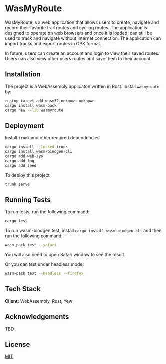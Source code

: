 # WasMyRoute

WasMyRoute is a web application that allows users to create, navigate and record their favorite trail routes and cycling routes. The application is designed to operate on web browsers and once it is loaded, can still be used to track and navigate without internet connection. The application can import tracks and export routes in GPX format.

In future, users can create an account and login to view their saved routes. Users can also view other users routes and save them to their account.

## Installation

The project is a WebAssembly applicaton written in Rust. Install `wasmyroute` by:

```bash
rustup target add wasm32-unknown-unknown
cargo install wasm-pack
cargo new --lib wasmyroute
```

## Deployment

Install `trunk` and other required dependencies

```bash
cargo install --locked trunk
cargo install wasm-bindgen-cli
cargo add web-sys
cargo add log
cargo add seed
```

To deploy this project

```bash
trunk serve
```

## Running Tests

To run tests, run the following command:

```bash
cargo test
```

To run wasm-bindgen test, install `cargo install wasm-bindgen-cli` and then run the following command:

```bash
wasm-pack test --safari
```

You will also need to open Safari window to see the result.

Or you can test under headless mode:

```bash
wasm-pack test --headless --firefox
```

## Tech Stack

**Client:** WebAssembly, Rust, Yew

## Acknowledgements

TBD

## License

[MIT](https://choosealicense.com/licenses/mit/)
